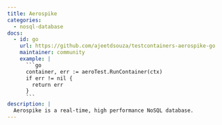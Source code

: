 ```yaml
---
title: Aerospike
categories:
  - nosql-database
docs:
  - id: go
    url: https://github.com/ajeetdsouza/testcontainers-aerospike-go
    maintainer: community
    example: |
      ```go
      container, err := aeroTest.RunContainer(ctx)
      if err != nil {
        return err
      }
      ```
description: |
  Aerospike is a real-time, high performance NoSQL database.
---
```

